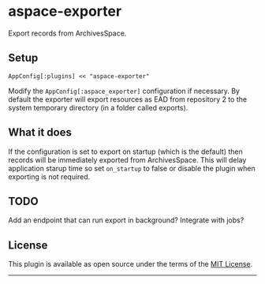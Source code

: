 # aspace-exporter

Export records from ArchivesSpace.

## Setup

```
AppConfig[:plugins] << "aspace-exporter"
```

Modify the `AppConfig[:aspace_exporter]` configuration if necessary. By
default the exporter will export resources as EAD from repository 2 to
the system temporary directory (in a folder called exports).

## What it does

If the configuration is set to export on startup (which is the default)
then records will be immediately exported from ArchivesSpace. This will
delay application starup time so set `on_startup` to false or disable
the plugin when exporting is not required.

## TODO

Add an endpoint that can run export in background? Integrate with jobs?

## License

This plugin is available as open source under the terms of the
[MIT License](http://opensource.org/licenses/MIT).

---